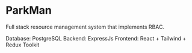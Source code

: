 # ParkMan

Full stack resource management system that implements RBAC.

Database: PostgreSQL
Backend:  ExpressJs
Frontend: React + Tailwind + Redux Toolkit
